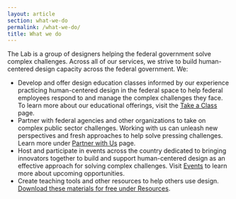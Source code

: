 ```yaml
---
layout: article
section: what-we-do
permalink: /what-we-do/
title: What we do
---
```


The Lab is a group of designers helping the federal government solve complex challenges. Across all of our services, we strive to build human-centered design capacity across the federal government. We:

*	Develop and offer design education classes informed by our experience practicing human-centered design in the federal space to help federal employees respond to and manage the complex challenges they face. To learn more about our educational offerings, visit the [Take a Class](../take-a-class/) page.  
*	Partner with federal agencies and other organizations to take on complex public sector challenges. Working with us can unleash new perspectives and fresh approaches to help solve pressing challenges.  Learn more under [Partner with Us](partner/) page.
*	Host and participate in events across the country dedicated to bringing innovators together to build and support human-centered design as an effective approach for solving complex challenges. Visit [Events](events/) to learn more about upcoming opportunities.
*	Create teaching tools and other resources to help others use design. [Download these materials for free under Resources](resources/).
